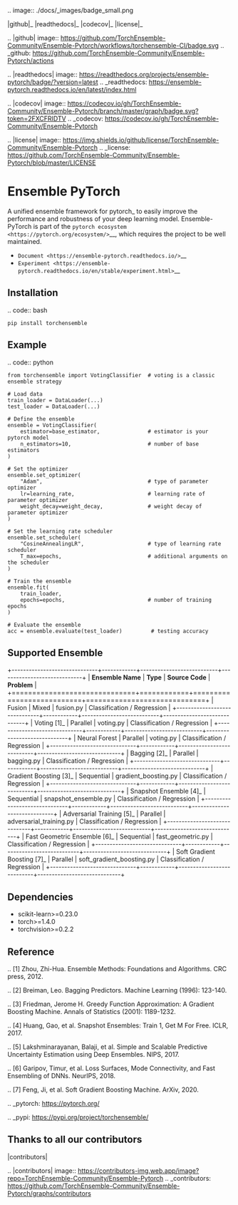 .. image:: ./docs/_images/badge_small.png

|github|_ |readthedocs|_ |codecov|_ |license|_

.. |github| image:: https://github.com/TorchEnsemble-Community/Ensemble-Pytorch/workflows/torchensemble-CI/badge.svg
.. _github: https://github.com/TorchEnsemble-Community/Ensemble-Pytorch/actions

.. |readthedocs| image:: https://readthedocs.org/projects/ensemble-pytorch/badge/?version=latest
.. _readthedocs: https://ensemble-pytorch.readthedocs.io/en/latest/index.html

.. |codecov| image:: https://codecov.io/gh/TorchEnsemble-Community/Ensemble-Pytorch/branch/master/graph/badge.svg?token=2FXCFRIDTV
.. _codecov: https://codecov.io/gh/TorchEnsemble-Community/Ensemble-Pytorch

.. |license| image:: https://img.shields.io/github/license/TorchEnsemble-Community/Ensemble-Pytorch
.. _license: https://github.com/TorchEnsemble-Community/Ensemble-Pytorch/blob/master/LICENSE

Ensemble PyTorch
================

A unified ensemble framework for pytorch_ to easily improve the performance and robustness of your deep learning model. Ensemble-PyTorch is part of the `pytorch ecosystem <https://pytorch.org/ecosystem/>`__, which requires the project to be well maintained.

* `Document <https://ensemble-pytorch.readthedocs.io/>`__
* `Experiment <https://ensemble-pytorch.readthedocs.io/en/stable/experiment.html>`__

Installation
------------

.. code:: bash

    pip install torchensemble

Example
-------

.. code:: python

    from torchensemble import VotingClassifier  # voting is a classic ensemble strategy

    # Load data
    train_loader = DataLoader(...)
    test_loader = DataLoader(...)

    # Define the ensemble
    ensemble = VotingClassifier(
        estimator=base_estimator,               # estimator is your pytorch model
        n_estimators=10,                        # number of base estimators
    )

    # Set the optimizer
    ensemble.set_optimizer(
        "Adam",                                 # type of parameter optimizer
        lr=learning_rate,                       # learning rate of parameter optimizer
        weight_decay=weight_decay,              # weight decay of parameter optimizer
    )
    
    # Set the learning rate scheduler
    ensemble.set_scheduler(
        "CosineAnnealingLR",                    # type of learning rate scheduler
        T_max=epochs,                           # additional arguments on the scheduler
    )

    # Train the ensemble
    ensemble.fit(
        train_loader,
        epochs=epochs,                          # number of training epochs
    )

    # Evaluate the ensemble
    acc = ensemble.evaluate(test_loader)         # testing accuracy

Supported Ensemble
------------------

+------------------------------+------------+---------------------------+-----------------------------+
|       **Ensemble Name**      |  **Type**  |      **Source Code**      |          **Problem**        |
+==============================+============+===========================+=============================+
|            Fusion            |    Mixed   |         fusion.py         | Classification / Regression |
+------------------------------+------------+---------------------------+-----------------------------+
|          Voting [1]_         |  Parallel  |         voting.py         | Classification / Regression |
+------------------------------+------------+---------------------------+-----------------------------+
|         Neural Forest        |  Parallel  |         voting.py         | Classification / Regression |
+------------------------------+------------+---------------------------+-----------------------------+
|         Bagging [2]_         |  Parallel  |         bagging.py        | Classification / Regression |
+------------------------------+------------+---------------------------+-----------------------------+
|    Gradient Boosting [3]_    | Sequential |    gradient_boosting.py   | Classification / Regression |
+------------------------------+------------+---------------------------+-----------------------------+
|    Snapshot Ensemble [4]_    | Sequential |    snapshot_ensemble.py   | Classification / Regression |
+------------------------------+------------+---------------------------+-----------------------------+
|   Adversarial Training [5]_  |  Parallel  |  adversarial_training.py  | Classification / Regression |
+------------------------------+------------+---------------------------+-----------------------------+
| Fast Geometric Ensemble [6]_ | Sequential |     fast_geometric.py     | Classification / Regression |
+------------------------------+------------+---------------------------+-----------------------------+
|  Soft Gradient Boosting [7]_ |  Parallel  | soft_gradient_boosting.py | Classification / Regression |
+------------------------------+------------+---------------------------+-----------------------------+

Dependencies
------------

-  scikit-learn>=0.23.0
-  torch>=1.4.0
-  torchvision>=0.2.2

Reference
---------

.. [1] Zhou, Zhi-Hua. Ensemble Methods: Foundations and Algorithms. CRC press, 2012.

.. [2] Breiman, Leo. Bagging Predictors. Machine Learning (1996): 123-140.

.. [3] Friedman, Jerome H. Greedy Function Approximation: A Gradient Boosting Machine. Annals of Statistics (2001): 1189-1232.

.. [4] Huang, Gao, et al. Snapshot Ensembles: Train 1, Get M For Free. ICLR, 2017.

.. [5] Lakshminarayanan, Balaji, et al. Simple and Scalable Predictive Uncertainty Estimation using Deep Ensembles. NIPS, 2017.

.. [6] Garipov, Timur, et al. Loss Surfaces, Mode Connectivity, and Fast Ensembling of DNNs. NeurIPS, 2018.

.. [7] Feng, Ji, et al. Soft Gradient Boosting Machine. ArXiv, 2020.

.. _pytorch: https://pytorch.org/

.. _pypi: https://pypi.org/project/torchensemble/

Thanks to all our contributors
------------------------------

|contributors|

.. |contributors| image:: https://contributors-img.web.app/image?repo=TorchEnsemble-Community/Ensemble-Pytorch
.. _contributors: https://github.com/TorchEnsemble-Community/Ensemble-Pytorch/graphs/contributors
